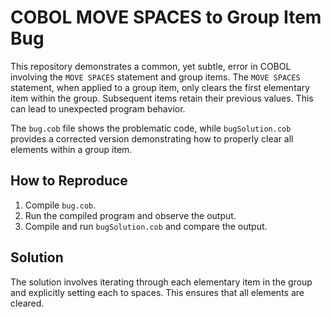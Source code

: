 # COBOL MOVE SPACES to Group Item Bug

This repository demonstrates a common, yet subtle, error in COBOL involving the `MOVE SPACES` statement and group items.  The `MOVE SPACES` statement, when applied to a group item, only clears the first elementary item within the group. Subsequent items retain their previous values. This can lead to unexpected program behavior.

The `bug.cob` file shows the problematic code, while `bugSolution.cob` provides a corrected version demonstrating how to properly clear all elements within a group item.

## How to Reproduce

1. Compile `bug.cob`.
2. Run the compiled program and observe the output.
3. Compile and run `bugSolution.cob` and compare the output.

## Solution

The solution involves iterating through each elementary item in the group and explicitly setting each to spaces. This ensures that all elements are cleared.